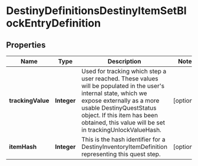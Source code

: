 
# DestinyDefinitionsDestinyItemSetBlockEntryDefinition

## Properties
Name | Type | Description | Notes
------------ | ------------- | ------------- | -------------
**trackingValue** | **Integer** | Used for tracking which step a user reached. These values will be populated in the user&#39;s internal state, which we expose externally as a more usable DestinyQuestStatus object. If this item has been obtained, this value will be set in trackingUnlockValueHash. |  [optional]
**itemHash** | **Integer** | This is the hash identifier for a DestinyInventoryItemDefinition representing this quest step. |  [optional]



